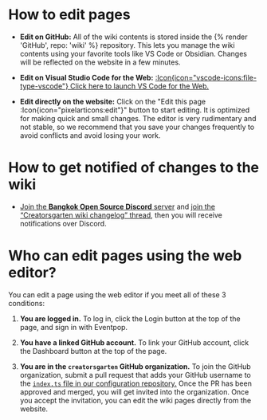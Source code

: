 # How to edit pages

- **Edit on GitHub:** All of the wiki contents is stored inside the {% render 'GitHub', repo: 'wiki' %} repository. This lets you manage the wiki contents using your favorite tools like VS Code or Obsidian. Changes will be reflected on the website in a few minutes.

- **Edit on Visual Studio Code for the Web:** [:Icon{icon="vscode-icons:file-type-vscode"} Click here to launch VS Code for the Web.](https://vscode.dev/github/creatorsgarten/wiki)

- **Edit directly on the website:** Click on the "Edit this page :Icon{icon="pixelarticons:edit"}" button to start editing. It is optimized for making quick and small changes. The editor is very rudimentary and not stable, so we recommend that you save your changes frequently to avoid conflicts and avoid losing your work.

# How to get notified of changes to the wiki

- [Join the **Bangkok Open Source Discord** server](https://grtn.org/bkkoss-discord) and [join the “Creatorsgarten wiki changelog” thread](https://discord.com/channels/1062609208106832002/1085847407583055883), then you will receive notifications over Discord.

# Who can edit pages using the web editor?

You can edit a page using the web editor if you meet all of these 3 conditions:

1. **You are logged in.** To log in, click the Login button at the top of the page, and sign in with Eventpop.

2. **You have a linked GitHub account.** To link your GitHub account, click the Dashboard button at the top of the page.

3. **You are in the `creatorsgarten` GitHub organization.** To join the GitHub organization, submit a pull request that adds your GitHub username to the [`index.ts` file in our configuration repository.](https://github.com/creatorsgarten/configuration/blob/main/index.ts) Once the PR has been approved and merged, you will get invited into the organization. Once you accept the invitation, you can edit the wiki pages directly from the website.
